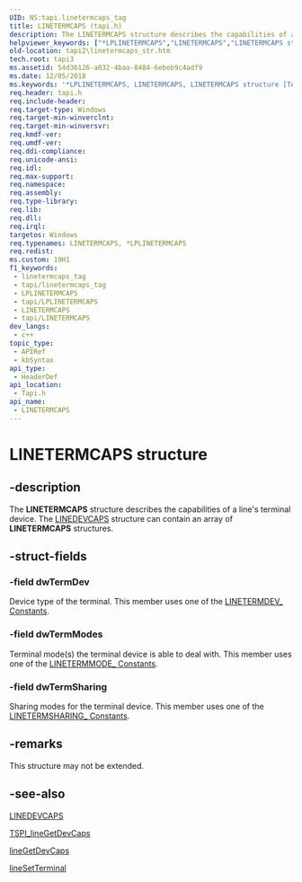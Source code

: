 ```yaml
---
UID: NS:tapi.linetermcaps_tag
title: LINETERMCAPS (tapi.h)
description: The LINETERMCAPS structure describes the capabilities of a line's terminal device. The LINEDEVCAPS structure can contain an array of LINETERMCAPS structures.
helpviewer_keywords: ["*LPLINETERMCAPS","LINETERMCAPS","LINETERMCAPS structure [TAPI 2.2]","LPLINETERMCAPS","LPLINETERMCAPS structure pointer [TAPI 2.2]","_tapi2_linetermcaps_str","tapi/LINETERMCAPS","tapi/LPLINETERMCAPS","tapi2.linetermcaps_str"]
old-location: tapi2\linetermcaps_str.htm
tech.root: tapi3
ms.assetid: 54d36126-a032-4baa-8484-6ebeb9c4adf9
ms.date: 12/05/2018
ms.keywords: '*LPLINETERMCAPS, LINETERMCAPS, LINETERMCAPS structure [TAPI 2.2], LPLINETERMCAPS, LPLINETERMCAPS structure pointer [TAPI 2.2], _tapi2_linetermcaps_str, tapi/LINETERMCAPS, tapi/LPLINETERMCAPS, tapi2.linetermcaps_str'
req.header: tapi.h
req.include-header: 
req.target-type: Windows
req.target-min-winverclnt: 
req.target-min-winversvr: 
req.kmdf-ver: 
req.umdf-ver: 
req.ddi-compliance: 
req.unicode-ansi: 
req.idl: 
req.max-support: 
req.namespace: 
req.assembly: 
req.type-library: 
req.lib: 
req.dll: 
req.irql: 
targetos: Windows
req.typenames: LINETERMCAPS, *LPLINETERMCAPS
req.redist: 
ms.custom: 19H1
f1_keywords:
 - linetermcaps_tag
 - tapi/linetermcaps_tag
 - LPLINETERMCAPS
 - tapi/LPLINETERMCAPS
 - LINETERMCAPS
 - tapi/LINETERMCAPS
dev_langs:
 - c++
topic_type:
 - APIRef
 - kbSyntax
api_type:
 - HeaderDef
api_location:
 - Tapi.h
api_name:
 - LINETERMCAPS
---
```


# LINETERMCAPS structure


## -description

The 
<b>LINETERMCAPS</b> structure describes the capabilities of a line's terminal device. The 
<a href="https://docs.microsoft.com/windows/desktop/api/tapi/ns-tapi-linedevcaps">LINEDEVCAPS</a> structure can contain an array of 
<b>LINETERMCAPS</b> structures.

## -struct-fields

### -field dwTermDev

Device type of the terminal. This member uses one of the 
<a href="https://docs.microsoft.com/windows/desktop/Tapi/linetermdev--constants">LINETERMDEV_ Constants</a>.

### -field dwTermModes

Terminal mode(s) the terminal device is able to deal with. This member uses one of the 
<a href="https://docs.microsoft.com/windows/desktop/Tapi/linetermmode--constants">LINETERMMODE_ Constants</a>.

### -field dwTermSharing

Sharing modes for the terminal device. This member uses one of the 
<a href="https://docs.microsoft.com/windows/desktop/Tapi/linetermsharing--constants">LINETERMSHARING_ Constants</a>.

## -remarks

This structure may not be extended.

## -see-also

<a href="https://docs.microsoft.com/windows/desktop/api/tapi/ns-tapi-linedevcaps">LINEDEVCAPS</a>



<a href="https://docs.microsoft.com/windows/desktop/api/tspi/nf-tspi-tspi_linegetdevcaps">TSPI_lineGetDevCaps</a>



<a href="https://docs.microsoft.com/windows/desktop/api/tapi/nf-tapi-linegetdevcaps">lineGetDevCaps</a>



<a href="https://docs.microsoft.com/windows/desktop/api/tapi/nf-tapi-linesetterminal">lineSetTerminal</a>


